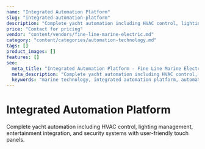 ```yaml
---
name: "Integrated Automation Platform"
slug: "integrated-automation-platform"
description: "Complete yacht automation including HVAC control, lighting management, entertainment integration, and security systems with user-friendly touch panels."
price: "Contact for pricing"
vendor: "content/vendors/fine-line-marine-electric.md"
category: "content/categories/automation-technology.md"
tags: []
product_images: []
features: []
seo:
  meta_title: "Integrated Automation Platform - Fine Line Marine Electric | Paul Thames"
  meta_description: "Complete yacht automation including HVAC control, lighting management, entertainment integration, and security systems with user-friendly touch panels"
  keywords: "marine technology, integrated automation platform, automation technology"
---
```


# Integrated Automation Platform

Complete yacht automation including HVAC control, lighting management, entertainment integration, and security systems with user-friendly touch panels.




